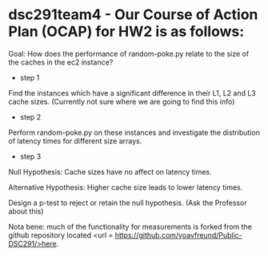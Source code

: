 # dsc291team4 - Our Course of Action Plan (OCAP) for HW2 is as follows:
Goal: How does the performance of random-poke.py relate to the size of the caches in the ec2 instance?
- step 1

Find the instances which have a significant difference in their L1, L2 and L3 cache sizes. (Currently not sure where we are going to find this info)

- step 2

Perform random-poke.py on these instances and investigate the distribution of latency times for different size arrays.

- step 3

Null Hypothesis: Cache sizes have no affect on latency times.

Alternative Hypothesis: Higher cache size leads to lower latency times.

Design a p-test to reject or retain the null hypothesis. (Ask the Professor about this)


Nota bene: much of the functionality for measurements is forked from the github repository located <url = https://github.com/yoavfreund/Public-DSC291/>here</url>.
